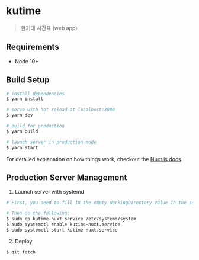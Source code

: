 # kutime

> 한기대 시간표 (web app)

## Requirements

* Node 10+

## Build Setup

``` bash
# install dependencies
$ yarn install

# serve with hot reload at localhost:3000
$ yarn dev

# build for production
$ yarn build

# launch server in production mode
$ yarn start
```

For detailed explanation on how things work, checkout the [Nuxt.js docs](https://nuxtjs.org).

## Production Server Management

1. Launch server with systemd

``` bash
# First, you need to fill in the empty WorkingDirectory value in the service file.

# Then do the following:
$ sudo cp kutime-nuxt.service /etc/systemd/system
$ sudo systemctl enable kutime-nuxt.service
$ sudo systemctl start kutime-nuxt.service
```

2. Deploy

``` bash
$ git fetch
$ git checkout (RELEASE_VERSION)
$ yarn build
$ sudo systemctl restart kutime-nuxt.service
```
